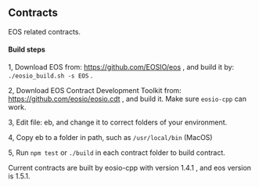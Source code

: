## Contracts

EOS related contracts.

#### Build steps

1, Download EOS from: https://github.com/EOSIO/eos , and build it by: ```./eosio_build.sh -s EOS``` . 

2, Download EOS Contract Development Toolkit from: https://github.com/eosio/eosio.cdt , and build it. Make sure ```eosio-cpp``` can work.

3, Edit file: eb, and change it to correct folders of your environment.

4, Copy eb to a folder in path, such as ```/usr/local/bin``` (MacOS)

5, Run ```npm test``` or ```./build``` in each contract folder to build contract.

Current contracts are built by eosio-cpp with version 1.4.1 , and eos version is 1.5.1.

